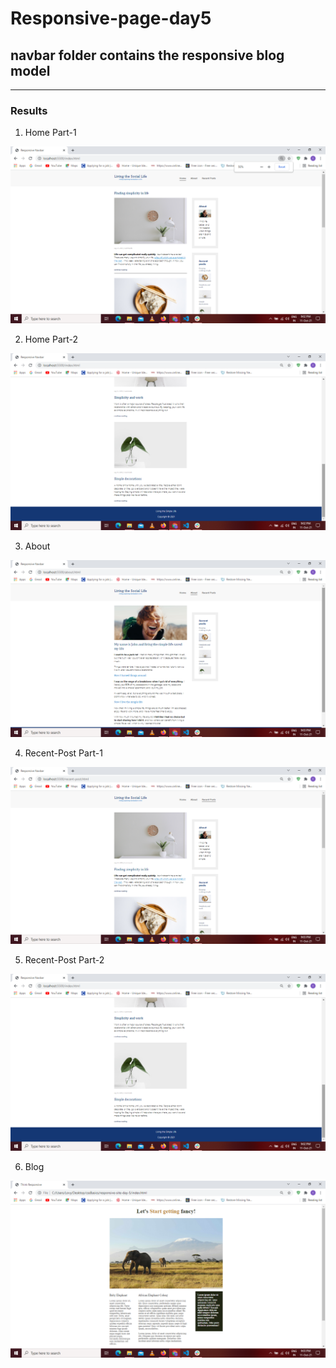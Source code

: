 # Responsive-page-day5
## navbar folder contains the responsive blog model
---
### Results
1. Home Part-1

![](https://github.com/techie-akki/Responsive-page-day5/blob/master/Screenshot%20(167).png)

2. Home Part-2

![](https://github.com/techie-akki/Responsive-page-day5/blob/master/Screenshot%20(168).png)

3. About

![](https://github.com/techie-akki/Responsive-page-day5/blob/master/Screenshot%20(169).png)

4. Recent-Post Part-1

![](https://github.com/techie-akki/Responsive-page-day5/blob/master/Screenshot%20(170).png)

5. Recent-Post Part-2

![](https://github.com/techie-akki/Responsive-page-day5/blob/master/Screenshot%20(168).png)

6. Blog

![](https://github.com/techie-akki/Responsive-page-day5/blob/master/Screenshot%20(171).png)
